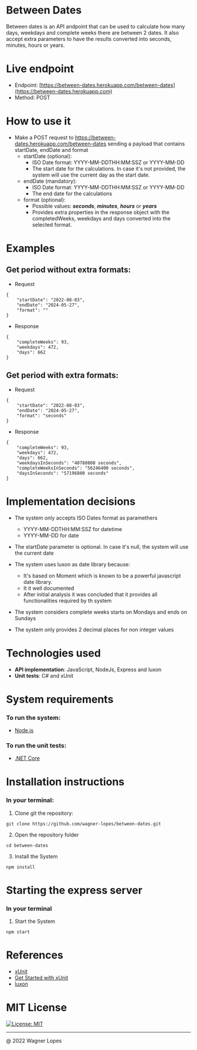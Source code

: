 # Between Dates 
Between dates is an API andpoint that can be used to calculate how many days, weekdays and complete weeks there are between 2 dates. It also accept extra parameters to have the results converted into seconds, minutes, hours or years.

# Live endpoint
* Endpoint: [https://between-dates.herokuapp.com/between-dates](https://between-dates.herokuapp.com)
* Method: POST

# How to use it
* Make a POST request to https://between-dates.herokuapp.com/between-dates sending a payload that contains startDate, endDate and format
    * startDate (optional):
        * ISO Date format: YYYY-MM-DDTHH:MM:SSZ or YYYY-MM-DD
        * The start date for the calculations. In case it's not provided, the system will use the current day as the start date.
    * endDate (mandatory): 
        * ISO Date format: YYYY-MM-DDTHH:MM:SSZ or YYYY-MM-DD
        * The end date for the calculations
    * format (optional):
        * Possible values: ***seconds***, ***minutes***, ***hours*** or ***years***
        * Provides extra properties in the response object with the completedWeeks, weekdays and days converted into the selected format.

# Examples
## Get period without extra formats:
* Request
```
{ 
	"startDate": "2022-08-03", 
	"endDate": "2024-05-27", 
	"format": "" 
}
```
* Response
```
{
	"completeWeeks": 93,
	"weekdays": 472,
	"days": 662
}
```

## Get period with extra formats:
* Request
```
{ 
	"startDate": "2022-08-03", 
	"endDate": "2024-05-27", 
	"format": "seconds" 
}
```
* Response
```
{
	"completeWeeks": 93,
	"weekdays": 472,
	"days": 662,
	"weekdaysInSeconds": "40780800 seconds",
	"completeWeeksInSeconds": "56246400 seconds",
	"daysInSeconds": "57196800 seconds"
}
```

# Implementation decisions
* The system only accepts ISO Dates format as paramethers
    * YYYY-MM-DDTHH:MM:SSZ for datetime
    * YYYY-MM-DD for date

* The startDate parameter is optional. In case it's null, the system will use the current date

* The system uses luxon as date library because:
    * It's based on Moment which is known to be a powerful javascript date library.
    * It it well documented
    * After initial analysis it was concluded that it provides all functionalities required by th system

* The system considers complete weeks starts on Mondays and ends on Sundays
* The system only provides 2 decimal places for non integer values

# Technologies used
* **API implementation**: JavaScript, NodeJs, Express and luxon
* **Unit tests**: C# and xUnit

# System requirements
### To run the system:
* [Node.js](https://nodejs.org)

### To run the unit tests:
* [.NET Core](https://dotnet.microsoft.com/en-us/download)

# Installation instructions
### In your terminal:
1. Clone git the repository:
```
git clone https://github.com/wagner-lopes/between-dates.git
```
2. Open the repository folder
```
cd between-dates
```
3. Install the System
```
npm install
```

# Starting the express server
### In your terminal
1. Start the System
```
npm start
```

# References
* [xUnit](https://xunit.net)
* [Get Started with xUnit](https://xunit.net/docs/getting-started/netfx/visual-studio)
* [luxon](https://moment.github.io/luxon) 

# MIT License
[![License: MIT](https://img.shields.io/badge/License-MIT-yellow.svg)](https://opensource.org/licenses/MIT)

---

@ 2022 Wagner Lopes